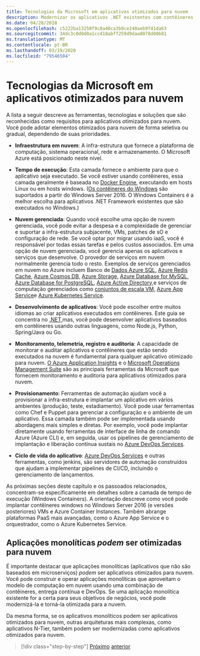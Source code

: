 ```yaml
---
title: Tecnologias da Microsoft em aplicativos otimizados para nuvem
description: Modernizar os aplicativos .NET existentes com contêineres Azure Cloud e Windows | Tecnologias da Microsoft em aplicativos otimizados para nuvem
ms.date: 04/28/2018
ms.openlocfilehash: c5222ba13258f9c8a40ca3b9ce240aeb9f41da63
ms.sourcegitcommit: 34dc3c0d0d0a1cc418abff259d9daa8078d00b81
ms.translationtype: MT
ms.contentlocale: pt-BR
ms.lasthandoff: 03/19/2020
ms.locfileid: "79546504"
---
```

# <a name="microsoft-technologies-in-cloud-optimized-applications"></a>Tecnologias da Microsoft em aplicativos otimizados para nuvem

A lista a seguir descreve as ferramentas, tecnologias e soluções que são reconhecidas como requisitos para aplicativos otimizados para nuvem. Você pode adotar elementos otimizados para nuvem de forma seletiva ou gradual, dependendo de suas prioridades.

- **Infraestrutura em nuvem**: A infra-estrutura que fornece a plataforma de computação, sistema operacional, rede e armazenamento. O Microsoft Azure está posicionado neste nível.

- **Tempo de execução**: Esta camada fornece o ambiente para que o aplicativo seja executado. Se você estiver usando contêineres, essa camada geralmente é baseada no [Docker Engine](https://docs.docker.com/engine/), executando em hosts Linux ou em hosts windows. ([Os contêineres do Windows](https://docs.microsoft.com/virtualization/windowscontainers/about/) são suportados a partir do Windows Server 2016. O Windows Containers é a melhor escolha para aplicativos .NET Framework existentes que são executados no Windows.)

- **Nuvem gerenciada**: Quando você escolhe uma opção de nuvem gerenciada, você pode evitar a despesa e a complexidade de gerenciar e suportar a infra-estrutura subjacente, VMs, patches de sO e configuração de rede. Se você optar por migrar usando iaaS, você é responsável por todas essas tarefas e pelos custos associados. Em uma opção de nuvem gerenciada, você gerencia apenas os aplicativos e serviços que desenvolve. O provedor de serviços em nuvem normalmente gerencia todo o resto. Exemplos de serviços gerenciados em nuvem no Azure incluem Banco de [Dados Azure SQL,](https://azure.microsoft.com/services/sql-database) [Azure Redis Cache,](https://azure.microsoft.com/services/cache/) [Azure Cosmos DB,](https://azure.microsoft.com/services/cosmos-db/) [Azure Storage,](https://azure.microsoft.com/services/storage/) [Azure Database for MySQL,](https://azure.microsoft.com/services/mysql/) [Azure Database for PostgreSQL,](https://azure.microsoft.com/services/postgresql/) [Azure Active Directory,](https://azure.microsoft.com/services/active-directory/)e serviços de computação gerenciados como [conjuntos de escala VM,](https://azure.microsoft.com/services/virtual-machine-scale-sets/) [Azure App Service](https://azure.microsoft.com/services/app-service/)e [Azure Kubernetes Service](https://azure.microsoft.com/services/container-service/).

- **Desenvolvimento de aplicativos**: Você pode escolher entre muitos idiomas ao criar aplicativos executados em contêineres. Este guia se concentra no [.NET,](https://dotnet.microsoft.com)mas, você pode desenvolver aplicativos baseados em contêineres usando outras linguagens, como Node.js, Python, Spring/Java ou Go.

- **Monitoramento, telemetria, registro e auditoria**: A capacidade de monitorar e auditar aplicativos e contêineres que estão sendo executados na nuvem é fundamental para qualquer aplicativo otimizado para nuvem. [O Azure Application Insights](https://azure.microsoft.com/services/application-insights/) e o [Microsoft Operations Management Suite](https://www.microsoft.com/cloud-platform/operations-management-suite) são as principais ferramentas da Microsoft que fornecem monitoramento e auditoria para aplicativos otimizados para nuvem.

- **Provisionamento**: Ferramentas de automação ajudam você a provisionar a infra-estrutura e implantar um aplicativo em vários ambientes (produção, teste, estadiamento). Você pode usar ferramentas como Chef e Puppet para gerenciar a configuração e o ambiente de um aplicativo. Essa camada também pode ser implementada usando abordagens mais simples e diretas. Por exemplo, você pode implantar diretamente usando ferramentas de interface de linha de comando Azure (Azure CLI) e, em seguida, usar os pipelines de gerenciamento de implantação e liberação contínua sustais no [Azure DevOps Services](https://azure.microsoft.com/services/devops/).

- **Ciclo de vida do aplicativo**: [Azure DevOps Services](https://azure.microsoft.com/services/devops/) e outras ferramentas, como jenkins, são servidores de automação construídos que ajudam a implementar pipelines de CI/CD, incluindo o gerenciamento de lançamentos.

As próximas seções deste capítulo e os passoados relacionados, concentram-se especificamente em detalhes sobre a camada de tempo de execução (Windows Containers). A orientação descreve como você pode implantar contêineres windows no Windows Server 2016 (e versões posteriores) VMs e Azure Container Instances. Também abrange plataformas PaaS mais avançadas, como o Azure App Service e o orquestrador, como o Azure Kubernetes Service.

## <a name="monolithic-applications-can-be-cloud-optimized"></a>Aplicações monolíticas *podem* ser otimizadas para nuvem

É importante destacar que aplicações monolíticas (aplicativos que não são baseados em microserviços) *podem* ser aplicativos otimizados para nuvem. Você pode construir e operar aplicações monolíticas que aproveitam o modelo de computação em nuvem usando uma combinação de contêineres, entrega contínua e DevOps. Se uma aplicação monolítica existente for a certa para seus objetivos de negócios, você pode modernizá-la e torná-la otimizada para a nuvem.

Da mesma forma, se os aplicativos monolíticos podem ser aplicativos otimizados para nuvem, outras arquiteturas mais complexas, como aplicativos N-Tier, também podem ser modernizadas como aplicativos otimizados para nuvem.

>[!div class="step-by-step"]
>[Próximo](reasons-to-modernize-existing-net-apps-to-cloud-optimized-applications.md)
>[anterior](what-about-cloud-native-applications.md)
